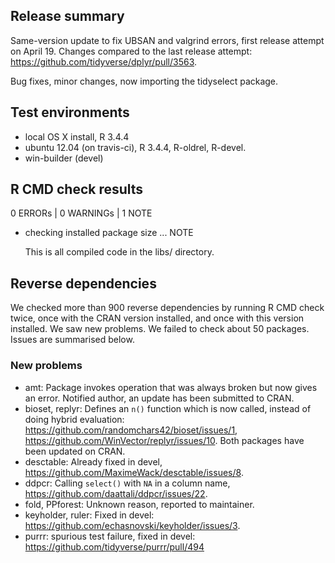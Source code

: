 ## Release summary

Same-version update to fix UBSAN and valgrind errors, first release attempt on April 19. Changes compared to the last release attempt: https://github.com/tidyverse/dplyr/pull/3563.

Bug fixes, minor changes, now importing the tidyselect package.

## Test environments

* local OS X install, R 3.4.4
* ubuntu 12.04 (on travis-ci), R 3.4.4, R-oldrel, R-devel.
* win-builder (devel)

## R CMD check results

0 ERRORs | 0 WARNINGs | 1 NOTE

* checking installed package size ... NOTE

  This is all compiled code in the libs/ directory.

## Reverse dependencies

We checked more than 900 reverse dependencies by running R CMD check twice, once with the CRAN version installed, and once with this version installed. We saw new problems. We failed to check about 50 packages. Issues are summarised below.

### New problems

* amt: Package invokes operation that was always broken but now gives an error. Notified author, an update has been submitted to CRAN.
* bioset, replyr: Defines an `n()` function which is now called, instead of doing hybrid evaluation: https://github.com/randomchars42/bioset/issues/1, https://github.com/WinVector/replyr/issues/10. Both packages have been updated on CRAN.
* desctable: Already fixed in devel, https://github.com/MaximeWack/desctable/issues/8.
* ddpcr: Calling `select()` with `NA` in a column name, https://github.com/daattali/ddpcr/issues/22.
* fold, PPforest: Unknown reason, reported to maintainer.
* keyholder, ruler: Fixed in devel: https://github.com/echasnovski/keyholder/issues/3.
* purrr: spurious test failure, fixed in devel: https://github.com/tidyverse/purrr/pull/494
